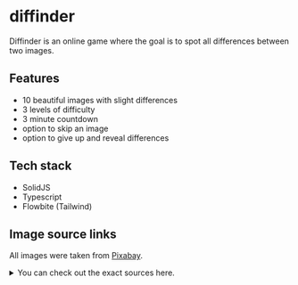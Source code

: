 # diffinder

Diffinder is an online game where the goal is to spot all differences between two images.

## Features

- 10 beautiful images with slight differences
- 3 levels of difficulty
- 3 minute countdown
- option to skip an image
- option to give up and reveal differences

## Tech stack

- SolidJS
- Typescript
- Flowbite (Tailwind)

## Image source links

All images were taken from [Pixabay](https://pixabay.com).

<details>
<summary>You can check out the exact sources here.</summary>

| #   | Image name         | Link                                                                        |
| --- | ------------------ | --------------------------------------------------------------------------- |
| 1   | Library bookshelf  | https://pixabay.com/illustrations/books-library-interior-bookshelf-8351938/ |
| 2   | Cabin house        | https://pixabay.com/illustrations/ai-generated-cottage-cabin-house-8486466/ |
| 3   | AI Robots          | https://pixabay.com/illustrations/ai-generated-robots-group-scrap-8454863/  |
| 4   | Christmas tree     | https://pixabay.com/illustrations/ai-generated-christmas-tree-8380117/      |
| 5   | Still life         | https://pixabay.com/illustrations/still-lifes-there-generated-vase-7686589/ |
| 6   | Dolphin            | https://pixabay.com/illustrations/ai-generated-dolphin-sea-animal-8369745/  |
| 7   | Crater             | https://pixabay.com/vectors/crater-panorama-mountain-forest-7633035/        |
| 8   | Traditional people | https://pixabay.com/illustrations/ai-generated-traditional-people-8236370/  |
| 9   | Panorama mountains | https://pixabay.com/vectors/crater-panorama-mountain-forest-7633034/        |
| 10  | Christmas village  | https://pixabay.com/illustrations/christmas-village-christmas-7636756/      |
| 11  | Forest lake        | https://pixabay.com/illustrations/giant-water-lilies-lake-forest-7686641/   |
| 12  | Garden girl        | https://pixabay.com/illustrations/ai-generated-little-girl-garden-7717960/  |

</details>
